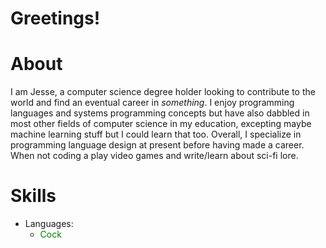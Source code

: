 # Greetings! 

# About

I am Jesse, a computer science degree holder looking to contribute to the world and find an eventual career in *something*. 
I enjoy programming languages and systems programming concepts but have also dabbled in most other fields of computer 
science in my education, excepting maybe machine learning stuff but I could learn that too. 
Overall, I specialize in programming language design at present before having made a career. When not coding a 
play video games and write/learn about sci-fi lore.

# Skills
 - Languages: 
 	- <span style="color:green">Cock</span>